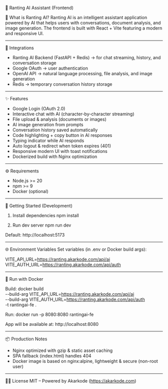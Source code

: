 🌿 Ranting AI Assistant (Frontend)

📌 What is Ranting AI?
Ranting AI is an intelligent assistant application powered by AI that helps users with conversations, document analysis, and image generation.
The frontend is built with React + Vite featuring a modern and responsive UI.

------------------------------------------------------------

🔗 Integrations
- Ranting AI Backend (FastAPI + Redis) → for chat streaming, history, and conversation storage
- Google OAuth → user authentication
- OpenAI API → natural language processing, file analysis, and image generation
- Redis → temporary conversation history storage

------------------------------------------------------------

✨ Features
- Google Login (OAuth 2.0)
- Interactive chat with AI (character-by-character streaming)
- File upload & analysis (documents or images)
- AI image generation from prompts
- Conversation history saved automatically
- Code highlighting + copy button in AI responses
- Typing indicator while AI responds
- Auto logout & redirect when token expires (401)
- Responsive modern UI with toast notifications
- Dockerized build with Nginx optimization

------------------------------------------------------------

⚙️ Requirements
- Node.js >= 20
- npm >= 9
- Docker (optional)

------------------------------------------------------------

🚀 Getting Started (Development)

1. Install dependencies
   npm install

2. Run dev server
   npm run dev

Default: http://localhost:5173

------------------------------------------------------------

🌐 Environment Variables
Set variables (in .env or Docker build args):

VITE_API_URL=https://ranting.akarkode.com/api/ai
VITE_AUTH_URL=https://ranting.akarkode.com/api/auth

------------------------------------------------------------

🐳 Run with Docker

Build:
docker build \
  --build-arg VITE_API_URL=https://ranting.akarkode.com/api/ai \
  --build-arg VITE_AUTH_URL=https://ranting.akarkode.com/api/auth \
  -t rantingai-fe .

Run:
docker run -p 8080:8080 rantingai-fe

App will be available at: http://localhost:8080

------------------------------------------------------------

📦 Production Notes
- Nginx optimized with gzip & static asset caching
- SPA fallback (index.html) handles 404
- Docker image is based on nginx:alpine, lightweight & secure (non-root user)

------------------------------------------------------------

👨‍💻 License
MIT – Powered by Akarkode (https://akarkode.com)
